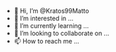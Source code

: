 - 👋 Hi, I’m @Kratos99Matto
- 👀 I’m interested in ...
- 🌱 I’m currently learning ...
- 💞️ I’m looking to collaborate on ...
- 📫 How to reach me ...

<!---
Kratos99Matto/Kratos99Matto is a ✨ special ✨ repository because its `README.md` (this file) appears on your GitHub profile.
You can click the Preview link to take a look at your changes.
--->
